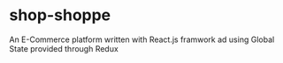 # shop-shoppe
An E-Commerce platform written with React.js framwork ad using Global State provided through Redux
